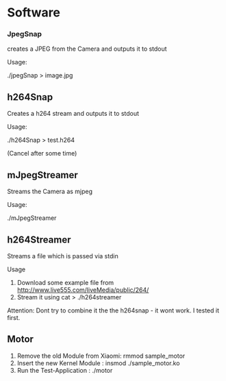 # Software


### JpegSnap
creates a JPEG from the Camera and outputs it to stdout

Usage:

./jpegSnap > image.jpg

## h264Snap 

Creates a h264 stream and outputs it to stdout

Usage:

./h264Snap > test.h264

(Cancel after some time)

## mJpegStreamer

Streams the Camera as mjpeg

Usage:

./mJpegStreamer


## h264Streamer

Streams a file which is passed via stdin

Usage
1. Download some example file from http://www.live555.com/liveMedia/public/264/
2. Stream it using cat <file> > ./h264streamer 

Attention: Dont try to combine it the the h264snap - it wont work. I tested it first. 

## Motor


1. Remove the old Module from Xiaomi: rmmod sample_motor
2. Insert the new Kernel Module : insmod ./sample_motor.ko
3. Run the Test-Application : ./motor

